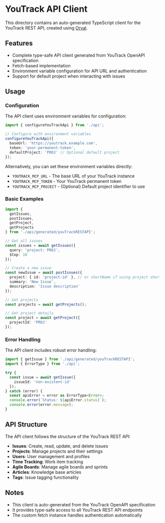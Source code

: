 # YouTrack API Client

This directory contains an auto-generated TypeScript client for the YouTrack REST API, created using [Orval](https://orval.dev/).

## Features

- Complete type-safe API client generated from YouTrack OpenAPI specification
- Fetch-based implementation
- Environment variable configuration for API URL and authentication
- Support for default project when interacting with issues

## Usage

### Configuration

The API client uses environment variables for configuration:

```typescript
import { configureYouTrackApi } from './api';

// Configure with environment variables
configureYouTrackApi({
  baseUrl: 'https://youtrack.example.com',
  token: 'your-permanent-token',
  defaultProject: 'PROJ' // Optional default project
});
```

Alternatively, you can set these environment variables directly:

- `YOUTRACK_MCP_URL` - The base URL of your YouTrack instance
- `YOUTRACK_MCP_TOKEN` - Your YouTrack permanent token
- `YOUTRACK_MCP_PROJECT` - (Optional) Default project identifier to use

### Basic Examples

```typescript
import { 
  getIssues, 
  postIssues,
  getProject,
  getProjects 
} from './api/generated/youTrackRESTAPI';

// Get all issues
const issues = await getIssues({
  query: 'project: PROJ',
  $top: 10
});

// Create a new issue
const newIssue = await postIssues({
  project: { id: 'project-id' }, // or shortName if using project shortname
  summary: 'New Issue',
  description: 'Issue description'
});

// Get projects
const projects = await getProjects();

// Get project details
const project = await getProject({
  projectId: 'PROJ'
});
```

### Error Handling

The API client includes robust error handling:

```typescript
import { getIssue } from './api/generated/youTrackRESTAPI';
import { ErrorType } from './api';

try {
  const issue = await getIssue({
    issueId: 'non-existent-id'
  });
} catch (error) {
  const apiError = error as ErrorType<Error>;
  console.error(`Status: ${apiError.status}`);
  console.error(error.message);
}
```

## API Structure

The API client follows the structure of the YouTrack REST API:

- **Issues**: Create, read, update, and delete issues
- **Projects**: Manage projects and their settings
- **Users**: User management and profiles
- **Time Tracking**: Work item tracking
- **Agile Boards**: Manage agile boards and sprints
- **Articles**: Knowledge base articles
- **Tags**: Issue tagging functionality

## Notes

- This client is auto-generated from the YouTrack OpenAPI specification
- It provides type-safe access to all YouTrack REST API endpoints
- The custom fetch instance handles authentication automatically